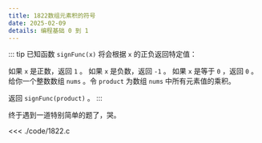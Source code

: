 ```yaml
---
title: 1822数组元素积的符号
date: 2025-02-09
details: 编程基础 0 到 1
---
```


::: tip
已知函数 `signFunc(x)` 将会根据 `x` 的正负返回特定值：

如果 `x` 是正数，返回 `1` 。
如果 `x` 是负数，返回 `-1` 。
如果 `x` 是等于 `0` ，返回 `0` 。
给你一个整数数组 `nums` 。令 `product` 为数组 `nums` 中所有元素值的乘积。

返回 `signFunc(product)` 。
:::

终于遇到一道特别简单的题了，哭。

<<< ./code/1822.c
